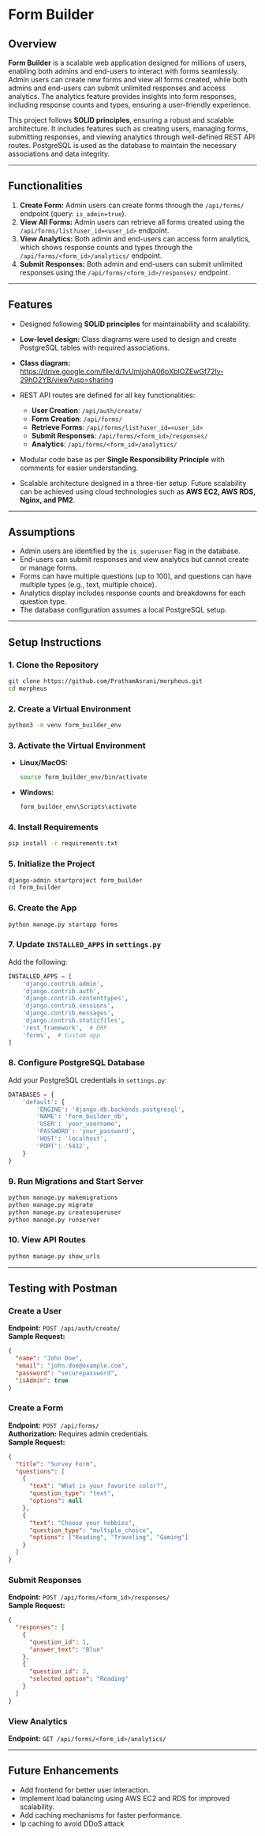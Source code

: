 # Form Builder

## Overview
**Form Builder** is a scalable web application designed for millions of users, enabling both admins and end-users to interact with forms seamlessly. Admin users can create new forms and view all forms created, while both admins and end-users can submit unlimited responses and access analytics. The analytics feature provides insights into form responses, including response counts and types, ensuring a user-friendly experience.

This project follows **SOLID principles**, ensuring a robust and scalable architecture. It includes features such as creating users, managing forms, submitting responses, and viewing analytics through well-defined REST API routes. PostgreSQL is used as the database to maintain the necessary associations and data integrity.

---

## Functionalities
1. **Create Form:** Admin users can create forms through the `/api/forms/` endpoint (query: `is_admin=true`).
2. **View All Forms:** Admin users can retrieve all forms created using the `/api/forms/list?user_id=<user_id>` endpoint.
3. **View Analytics:** Both admin and end-users can access form analytics, which shows response counts and types through the `/api/forms/<form_id>/analytics/` endpoint.
4. **Submit Responses:** Both admin and end-users can submit unlimited responses using the `/api/forms/<form_id>/responses/` endpoint.

---

## Features
- Designed following **SOLID principles** for maintainability and scalability.
- **Low-level design:** Class diagrams were used to design and create PostgreSQL tables with required associations.
- **Class diagram:**  
  https://drive.google.com/file/d/1vUmljohA06pXbIOZEwGf72Iy-29hO2YB/view?usp=sharing

- REST API routes are defined for all key functionalities:
  - **User Creation**: `/api/auth/create/`
  - **Form Creation**: `/api/forms/`
  - **Retrieve Forms**: `/api/forms/list?user_id=<user_id>`
  - **Submit Responses**: `/api/forms/<form_id>/responses/`
  - **Analytics**: `/api/forms/<form_id>/analytics/`
- Modular code base as per **Single Responsibility Principle** with comments for easier understanding.
- Scalable architecture designed in a three-tier setup. Future scalability can be achieved using cloud technologies such as **AWS EC2, AWS RDS, Nginx, and PM2**.

---

## Assumptions
- Admin users are identified by the `is_superuser` flag in the database.
- End-users can submit responses and view analytics but cannot create or manage forms.
- Forms can have multiple questions (up to 100), and questions can have multiple types (e.g., text, multiple choice).
- Analytics display includes response counts and breakdowns for each question type.
- The database configuration assumes a local PostgreSQL setup.

---

## Setup Instructions

### 1. Clone the Repository
```bash
git clone https://github.com/PrathamAsrani/morpheus.git
cd morpheus
```

### 2. Create a Virtual Environment
```bash
python3 -m venv form_builder_env
```

### 3. Activate the Virtual Environment
- **Linux/MacOS:**
  ```bash
  source form_builder_env/bin/activate
  ```
- **Windows:**
  ```bash
  form_builder_env\Scripts\activate
  ```

### 4. Install Requirements
```bash
pip install -r requirements.txt
```

### 5. Initialize the Project
```bash
django-admin startproject form_builder
cd form_builder
```

### 6. Create the App
```bash
python manage.py startapp forms
```

### 7. Update `INSTALLED_APPS` in `settings.py`
Add the following:
```python
INSTALLED_APPS = [
    'django.contrib.admin',
    'django.contrib.auth',
    'django.contrib.contenttypes',
    'django.contrib.sessions',
    'django.contrib.messages',
    'django.contrib.staticfiles',
    'rest_framework',  # DRF
    'forms',  # Custom app
]
```

### 8. Configure PostgreSQL Database
Add your PostgreSQL credentials in `settings.py`:
```python
DATABASES = {
    'default': {
        'ENGINE': 'django.db.backends.postgresql',
        'NAME': 'form_builder_db',
        'USER': 'your_username',
        'PASSWORD': 'your_password',
        'HOST': 'localhost',
        'PORT': '5432',
    }
}
```

### 9. Run Migrations and Start Server
```bash
python manage.py makemigrations
python manage.py migrate
python manage.py createsuperuser
python manage.py runserver
```

### 10. View API Routes
```bash
python manage.py show_urls
```

---

## Testing with Postman

### Create a User
**Endpoint:** `POST /api/auth/create/`  
**Sample Request:**
```json
{
  "name": "John Doe",
  "email": "john.doe@example.com",
  "password": "securepassword",
  "isAdmin": true
}
```

### Create a Form
**Endpoint:** `POST /api/forms/`  
**Authorization:** Requires admin credentials.  
**Sample Request:**
```json
{
  "title": "Survey Form",
  "questions": [
    {
      "text": "What is your favorite color?",
      "question_type": "text",
      "options": null
    },
    {
      "text": "Choose your hobbies",
      "question_type": "multiple_choice",
      "options": ["Reading", "Traveling", "Gaming"]
    }
  ]
}
```

### Submit Responses
**Endpoint:** `POST /api/forms/<form_id>/responses/`  
**Sample Request:**
```json
{
  "responses": [
    {
      "question_id": 1,
      "answer_text": "Blue"
    },
    {
      "question_id": 2,
      "selected_option": "Reading"
    }
  ]
}
```

### View Analytics
**Endpoint:** `GET /api/forms/<form_id>/analytics/`

---

## Future Enhancements
- Add frontend for better user interaction.
- Implement load balancing using AWS EC2 and RDS for improved scalability.
- Add caching mechanisms for faster performance.
- Ip caching to avoid DDoS attack